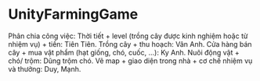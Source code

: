 # UnityFarmingGame
Phân chia công việc:
Thời tiết + level (trồng cây được kinh nghiệm hoặc từ nhiệm vụ) + tiền: Tiên Tiên.
Trồng cây + thu hoạch: Vân Anh.
Cửa hàng bán cây + mua vật phẩm (hạt giống, chó, cuốc, ...): Ky Anh.
Nuôi động vật + chó/ trộm: Dũng trộm chó.
Vẽ map + giao diện trong nhà + cơ chế nhiệm vụ và thưởng: Duy, Mạnh.

